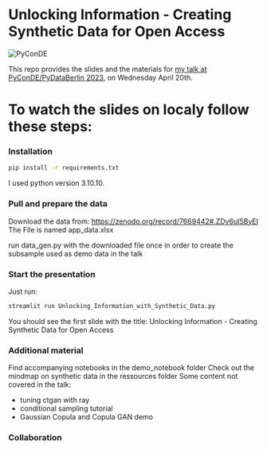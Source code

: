 Unlocking Information - 
Creating Synthetic Data for Open Access
===

![PyConDE](./images/pyconde_official.png)

This repo provides the slides and the materials
for [my talk at PyConDE/PyDataBerlin 2023](https://2023.pycon.de/program/J9KRKZ/), on Wednesday April 20th.

# To watch the slides on localy follow these steps:

### Installation

```bash
pip install -r requirements.txt
```
I used python version 3.10.10.

### Pull and prepare the data

Download the data from:
https://zenodo.org/record/7669442#.ZDv6uI5ByEI
The File is named app_data.xlsx

run data_gen.py with the downloaded file once in order to create the subsample used as demo data in the talk


### Start the presentation

Just run:

```bash
streamlit run Unlocking_Information_with_Synthetic_Data.py
```

You should see the first slide with the title:
Unlocking Information - 
Creating Synthetic Data for Open Access

### Additional material

Find accompanying notebooks in the demo_notebook folder
Check out the mindmap on synthetic data in the ressources folder
Some content not covered in the talk:
- tuning ctgan with ray
- conditional sampling tutorial
- Gaussian Copula and Copula GAN demo

### Collaboration
